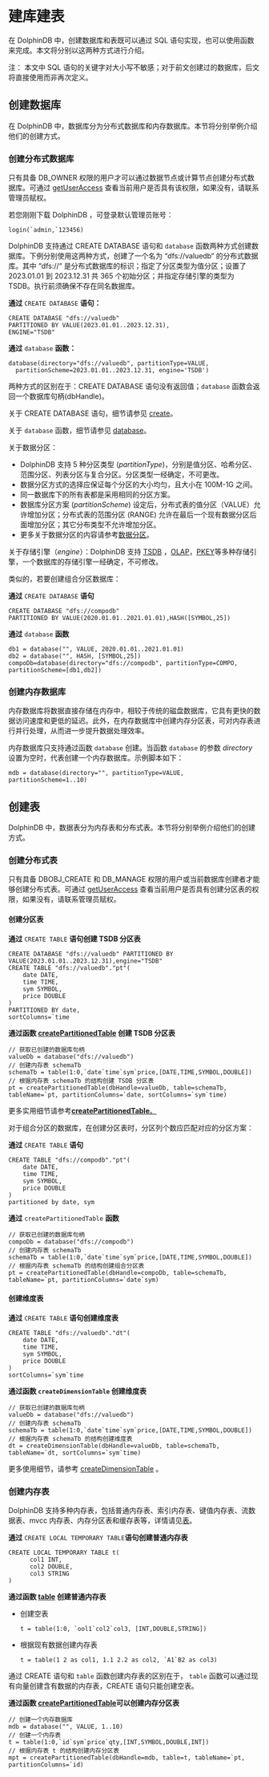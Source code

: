 # 建库建表

在 DolphinDB 中，创建数据库和表既可以通过 SQL 语句实现，也可以使用函数来完成。本文将分别以这两种方式进行介绍。

注： 本文中 SQL 语句的关键字对大小写不敏感；对于前文创建过的数据库，后文将直接使用而非再次定义。

## 创建数据库

在 DolphinDB 中，数据库分为分布式数据库和内存数据库。本节将分别举例介绍他们的创建方式。

### 创建分布式数据库

只有具备 DB\_OWNER 权限的用户才可以通过数据节点或计算节点创建分布式数据库。可通过 [getUserAccess](../../funcs/g/getUserAccess.html) 查看当前用户是否具有该权限，如果没有，请联系管理员赋权。

若您刚刚下载 DolphinDB ，可登录默认管理员账号：

```
login(`admin,`123456)
```

DolphinDB 支持通过 CREATE DATABASE 语句和 `database`
函数两种方式创建数据库。下例分别使用这两种方式，创建了一个名为 “dfs://valuedb“ 的分布式数据库。其中 “dfs://“
是分布式数据库的标识；指定了分区类型为值分区；设置了 2023.01.01 到 2023.12.31 共 365 个初始分区；并指定存储引擎的类型为
TSDB。执行前须确保不存在同名数据库。

**通过** `CREATE DATABASE` **语句：**

```
CREATE DATABASE "dfs://valuedb"
PARTITIONED BY VALUE(2023.01.01..2023.12.31),
ENGINE="TSDB"
```

**通过** `database` **函数：**

```
database(directory="dfs://valuedb", partitionType=VALUE,
  partitionScheme=2023.01.01..2023.12.31, engine='TSDB')
```

两种方式的区别在于：CREATE DATABASE 语句没有返回值；`database`
函数会返回一个数据库句柄(dbHandle)。

关于 CREATE DATABASE 语句，细节请参见 [create](../../progr/sql/create.html)。

关于 `database` 函数，细节请参见 [database](../../funcs/d/database.html)。

关于数据分区：

* DolphinDB 支持 5 种分区类型
  (*partitionType*)，分别是值分区、哈希分区、范围分区、列表分区与复合分区。分区类型一经确定，不可更改。
* 数据分区方式的选择应保证每个分区的大小均匀，且大小在 100M-1G 之间。
* 同一数据库下的所有表都是采用相同的分区方案。
* 数据库分区方案 (*partitionScheme*) 设定后，分布式表的值分区（VALUE）允许增加分区；分布式表的范围分区 (RANGE)
  允许在最后一个现有数据分区后面增加分区；其它分布类型不允许增加分区。
* 更多关于数据分区的内容请参考[数据分区](../db/db_partitioning.html)。

关于存储引擎（*engine*）：DolphinDB 支持 [TSDB](../db/tsdb.html) ，[OLAP](../db/olap.html)，[PKEY](../db/pkey_engine.html)等多种存储引擎，一个数据库的存储引擎一经确定，不可修改。

类似的，若要创建组合分区数据库：

**通过** `CREATE DATABASE` **语句**

```
CREATE DATABASE "dfs://compodb"
PARTITIONED BY VALUE(2020.01.01..2021.01.01),HASH([SYMBOL,25])
```

**通过** `database` **函数**

```
db1 = database("", VALUE, 2020.01.01..2021.01.01)
db2 = database("", HASH, [SYMBOL,25])
compoDb=database(directory="dfs://compodb", partitionType=COMPO, partitionScheme=[db1,db2])
```

### 创建内存数据库

内存数据库将数据直接存储在内存中，相较于传统的磁盘数据库，它具有更快的数据访问速度和更低的延迟。此外，在内存数据库中创建内存分区表，可对内存表进行并行处理，从而进一步提升数据处理效率。

内存数据库只支持通过函数 `database` 创建。当函数 `database` 的参数
*directory* 设置为空时，代表创建一个内存数据库。示例脚本如下：

```
mdb = database(directory="", partitionType=VALUE, partitionScheme=1..10)
```

## 创建表

DolphinDB 中，数据表分为内存表和分布式表。本节将分别举例介绍他们的创建方式。

### 创建分布式表

只有具备 DBOBJ\_CREATE 和 DB\_MANAGE 权限的用户或当前数据库创建者才能够创建分布式表。可通过 [getUserAccess](../../funcs/g/getUserAccess.html)
查看当前用户是否具有创建分区表的权限，如果没有，请联系管理员赋权。

#### 创建分区表

**通过** `CREATE TABLE` **语句创建 TSDB 分区表**

```
CREATE DATABASE "dfs://valuedb" PARTITIONED BY VALUE(2023.01.01..2023.12.31),engine="TSDB"
CREATE TABLE "dfs://valuedb"."pt"(
    date DATE,
    time TIME,
    sym SYMBOL,
    price DOUBLE
)
PARTITIONED BY date,
sortColumns=`time
```

**通过函数 [createPartitionedTable](../../funcs/c/createPartitionedTable.html) 创建 TSDB 分区表**

```
// 获取已创建的数据库句柄
valueDb = database("dfs://valuedb")
// 创建内存表 schemaTb
schemaTb = table(1:0,`date`time`sym`price,[DATE,TIME,SYMBOL,DOUBLE])
// 根据内存表 schemaTb 的结构创建 TSDB 分区表
pt = createPartitionedTable(dbHandle=valueDb, table=schemaTb, tableName=`pt, partitionColumns=`date, sortColumns=`sym`time)
```

更多实用细节请参考[**createPartitionedTable**。](../../funcs/c/createPartitionedTable.html)

对于组合分区的数据库，在创建分区表时，分区列个数应匹配对应的分区方案：

**通过** `CREATE TABLE` **语句**

```
CREATE TABLE "dfs://compodb"."pt"(
    date DATE,
    time TIME,
    sym SYMBOL,
    price DOUBLE
)
partitioned by date, sym
```

**通过** `createPartitionedTable` **函数**

```
// 获取已创建的数据库句柄
compoDb = database("dfs://compodb")
// 创建内存表 schemaTb
schemaTb = table(1:0,`date`time`sym`price,[DATE,TIME,SYMBOL,DOUBLE])
// 根据内存表 schemaTb 的结构创建组合分区表
pt = createPartitionedTable(dbHandle=compoDb, table=schemaTb, tableName=`pt, partitionColumns=`date`sym)
```

#### 创建维度表

**通过** `CREATE TABLE` **语句创建维度表**

```
CREATE TABLE "dfs://valuedb"."dt"(
    date DATE,
    time TIME,
    sym SYMBOL,
    price DOUBLE
)
sortColumns=`sym`time
```

**通过函数 `createDimensionTable` 创建维度表**

```
// 获取已创建的数据库句柄
valueDb = database("dfs://valuedb")
// 创建内存表 schemaTb
schemaTb = table(1:0,`date`time`sym`price,[DATE,TIME,SYMBOL,DOUBLE])
// 根据内存表 schemaTb 的结构创建维度表
dt = createDimensionTable(dbHandle=valueDb, table=schemaTb, tableName=`dt, sortColumns=`sym`time)
```

更多使用细节，请参考 [createDimensionTable](../../funcs/c/createdimensiontable.html) 。

### 创建内存表

DolphinDB 支持多种内存表，包括普通内存表、索引内存表、键值内存表、流数据表、mvcc 内存表、内存分区表和缓存表等，详情请见[表](../../progr/data_types_forms/Table.html)。

**通过** `CREATE LOCAL TEMPORARY TABLE`**语句创建普通内存表**

```
CREATE LOCAL TEMPORARY TABLE t(
      col1 INT,
      col2 DOUBLE,
      col3 STRING
)
```

**通过函数 [table](../../funcs/t/table.html) 创建普通内存表**

* 创建空表

  ```
  t = table(1:0, `ool1`col2`col3, [INT,DOUBLE,STRING])
  ```
* 根据现有数据创建内存表

  ```
  t = table(1 2 as col1, 1.1 2.2 as col2, `A1`B2 as col3)
  ```

通过 CREATE 语句和 `table` 函数创建内存表的区别在于， `table`
函数可以通过现有向量创建含有数据的内存表，CREATE 语句只能创建空表。

**通过函数 [createPartitionedTable](../../funcs/c/createPartitionedTable.html)可以创建内存分区表**

```
// 创建一个内存数据库
mdb = database("", VALUE, 1..10)
// 创建一个内存表
t = table(1:0,`id`sym`price`qty,[INT,SYMBOL,DOUBLE,INT])
// 根据内存表 t 的结构创建内存分区表
mpt = createPartitionedTable(dbHandle=mdb, table=t, tableName=`pt, partitionColumns=`id)
```

